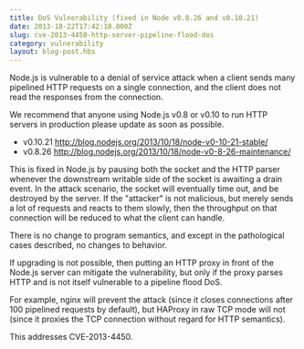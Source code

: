 ```yaml
---
title: DoS Vulnerability (fixed in Node v0.8.26 and v0.10.21)
date: 2013-10-22T17:42:10.000Z
slug: cve-2013-4450-http-server-pipeline-flood-dos
category: vulnerability
layout: blog-post.hbs
---
```


Node.js is vulnerable to a denial of service attack when a client
sends many pipelined HTTP requests on a single connection, and the
client does not read the responses from the connection.

We recommend that anyone using Node.js v0.8 or v0.10 to run HTTP
servers in production please update as soon as possible.

* v0.10.21 <http://blog.nodejs.org/2013/10/18/node-v0-10-21-stable/>
* v0.8.26 <http://blog.nodejs.org/2013/10/18/node-v0-8-26-maintenance/>

This is fixed in Node.js by pausing both the socket and the HTTP
parser whenever the downstream writable side of the socket is awaiting
a drain event.  In the attack scenario, the socket will eventually
time out, and be destroyed by the server.  If the "attacker" is not
malicious, but merely sends a lot of requests and reacts to them
slowly, then the throughput on that connection will be reduced to what
the client can handle.

There is no change to program semantics, and except in the
pathological cases described, no changes to behavior.

If upgrading is not possible, then putting an HTTP proxy in front of
the Node.js server can mitigate the vulnerability, but only if the
proxy parses HTTP and is not itself vulnerable to a pipeline flood
DoS.

For example, nginx will prevent the attack (since it closes
connections after 100 pipelined requests by default), but HAProxy in
raw TCP mode will not (since it proxies the TCP connection without
regard for HTTP semantics).

This addresses CVE-2013-4450.
